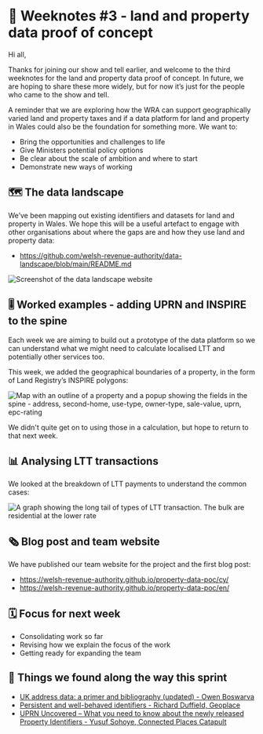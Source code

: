 # 📝 Weeknotes #3 - land and property data proof of concept

Hi all,

Thanks for joining our show and tell earlier, and welcome to the third weeknotes for the land and property data proof of concept. In future, we are hoping to share these more widely, but for now it’s just for the people who came to the show and tell.

A reminder that we are exploring how the WRA can support geographically varied land and property taxes and if a data platform for land and property in Wales could also be the foundation for something more. We want to:

* Bring the opportunities and challenges to life
* Give Ministers potential policy options
* Be clear about the scale of ambition and where to start
* Demonstrate new ways of working

## 🗺 The data landscape

We’ve been mapping out existing identifiers and datasets for land and property in Wales. We hope this will be a useful artefact to  engage with other organisations about where the gaps are and how they use land and property data:

* https://github.com/welsh-revenue-authority/data-landscape/blob/main/README.md

![Screenshot of the data landscape website](images/7.png)

## 🎚 Worked examples - adding UPRN and INSPIRE to the spine

Each week we are aiming to build out a prototype of the data platform so we can understand what we might need to calculate localised LTT and potentially other services too.

This week, we added the geographical boundaries of a property, in the form of Land Registry’s INSPIRE polygons:

![Map with an outline of a property and a popup showing the fields in the spine - address, second-home, use-type, owner-type, sale-value, uprn, epc-rating](images/8.png)

We didn't quite get on to using those in a calculation, but hope to return to that next week.

## 📊 Analysing LTT transactions

We looked at the breakdown of LTT payments to understand the common cases:

![A graph showing the long tail of types of LTT transaction. The bulk are residential at the lower rate](images/8.png)

## 🗞 Blog post and team website

We have published our team website for the project and the first blog post:

* https://welsh-revenue-authority.github.io/property-data-poc/cy/
* https://welsh-revenue-authority.github.io/property-data-poc/en/

## 🗓 Focus for next week

* Consolidating work so far
* Revising how we explain the focus of the work
* Getting ready for expanding the team


## 📑 Things we found along the way this sprint

* [UK address data: a primer and bibliography (updated) - Owen Boswarva](https://www.owenboswarva.com/blog/post-addr3.htm)
* [Persistent and well-behaved identifiers - Richard Duffield, Geoplace](https://www.geoplace.co.uk/blog/2018/persistent-and-well-behaved-identifiers)
* [UPRN Uncovered – What you need to know about the newly released Property Identifiers - Yusuf Sohoye, Connected Places Catapult](https://cp.catapult.org.uk/news/uprn-uncovered-what-you-need-to-know-about-the-newly-released-property-identifiers/)
